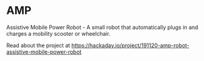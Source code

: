 # AMP
Assistive Mobile Power Robot - A small robot that automatically plugs in and charges a mobility scooter or wheelchair.

Read about the project at https://hackaday.io/project/191120-amp-robot-assistive-mobile-power-robot


